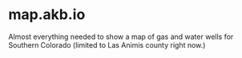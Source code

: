 # map.akb.io

Almost everything needed to show a map of gas and water wells for Southern Colorado (limited to Las Animis county right now.)

